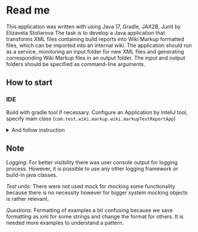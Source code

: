 # Read me

This application was written with using Java 17, Gradle, JAX2B, Junit by Elizaveta Stoliarova
The task is to develop a Java application that transforms XML files containing build reports into Wiki Markup formatted files, which can be imported into an internal wiki. The application should run as a service, monitoring an input folder for new XML files and generating corresponding Wiki Markup files in an output folder. The input and output folders should be specified as command-line arguments.

## How to start

### IDE

Build with gradle tool if necessary. Configure an Application by InteliJ tool, specify main
class (```com.test.wiki.markup.wiki.markupTestReportApp```)

<details><summary>And follow instruction</summary>
<p>
Input source folder with xml files
Input output folder 
Type exit for finishing program. The program listen input directory and formant any new xml files until it is finished.
</p>
</details>

## Note

*Logging:*
For better visibility there was user console output for logging process. However, it is possible to use any other
logging framework or build-in java classes.

*Test units:*
There were not used mock for mocking some functionality because there is no necessity however for bigger system mocking
objects is rather relevant.

*Questions:*
Formatting of examples a bit confusing because we save formatting as xml for some strings and change the format for
others. It is needed more examples to understand a pattern.